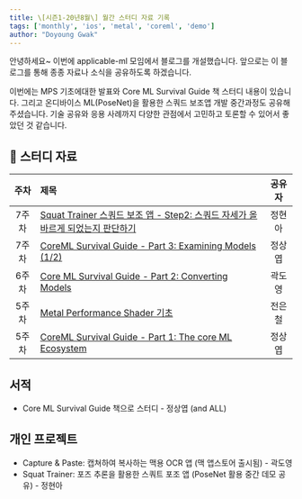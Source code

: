 ```yaml
---
title: \[시즌1-20년8월\] 월간 스터디 자료 기록
tags: ['monthly', 'ios', 'metal', 'coreml', 'demo']
author: "Doyoung Gwak"
---
```


안녕하세요~ 이번에 applicable-ml 모임에서 블로그를 개설했습니다. 앞으로는 이 블로그를 통해 종종 자료나 소식을 공유하도록 하겠습니다.

이번에는 MPS 기초에대한 발표와 Core ML Survival Guide 책 스터디 내용이 있습니다. 그리고 온디바이스 ML(PoseNet)을 활용한 스쿼드 보조앱 개발 중간과정도 공유해주셨습니다. 기술 공유와 응용 사례까지 다양한 관점에서 고민하고 토론할 수 있어서 좋았던 것 같습니다.


## 📕 스터디 자료

주차 | 제목 | 공유자
:---: | :--- | :---:
7주차 | [Squat Trainer 스쿼드 보조 앱 - Step2: 스쿼드 자세가 올바르게 되었는지 판단하기](https://drive.google.com/file/d/1FTSfOgKCaDBki97gsnusHIXlQit8EVS4/view?usp=sharing) | 정현아
7주차 | [CoreML Survival Guide - Part 3: Examining Models (1/2)](https://docs.google.com/presentation/d/1ejjek6BpUXKWPKg_Okfe9xJuoM5HTw-NyYjmlgfgtYs/edit?usp=sharing) | 정상엽
6주차 | [Core ML Survival Guide - Part 2: Converting Models](https://docs.google.com/presentation/d/1BuFh5Zccn6oakoejDdl9H5OKWqcHV8FMjjLpZpmjnYk/edit?usp=sharing) | 곽도영
5주차 | [Metal Performance Shader 기초](https://docs.google.com/presentation/d/1yF6vtHTdtTnMk8uxgUOBcPn_ozi_Ljrf6JegRIyp1xQ/edit?usp=sharing) | 전은철
5주차 | [CoreML Survival Guide - Part 1: The core ML Ecosystem](https://docs.google.com/presentation/d/1sFUibOBrkoDChNeBF_iJr6ipx1OUWTuHx9JGgn0dmO0/edit?usp=sharing) | 정상엽

## 서적

- Core ML Survival Guide 책으로 스터디 - 정상엽 (and ALL)

## 개인 프로젝트

- Capture & Paste: 캡쳐하여 복사하는 맥용 OCR 앱 (맥 앱스토어 출시됨) - 곽도영
- Squat Trainer: 포즈 추론을 활용한 스쿼트 포조 앱 (PoseNet 활용 중간 데모 공유) - 정현아